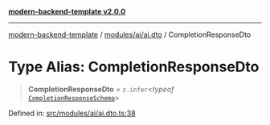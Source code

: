 [**modern-backend-template v2.0.0**](../../../../README.md)

***

[modern-backend-template](../../../../modules.md) / [modules/ai/ai.dto](../README.md) / CompletionResponseDto

# Type Alias: CompletionResponseDto

> **CompletionResponseDto** = `z.infer`\<*typeof* [`CompletionResponseSchema`](../variables/CompletionResponseSchema.md)\>

Defined in: [src/modules/ai/ai.dto.ts:38](https://github.com/maemreyo/saas-4cus-nodejs/blob/2a5b3f3aa11335dfa561e80e1feabb8e6084261e/src/modules/ai/ai.dto.ts#L38)
